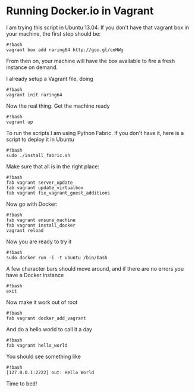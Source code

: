 # Running Docker.io in Vagrant
I am trying this script in Ubuntu 13.04. If you don't have that vagrant box in your machine, the first step should be:
```
#!bash
vagrant box add raring64 http://goo.gl/ceHWg
```
From then on, your machine will have the box available to fire a fresh instance on demand.

I already setup a Vagrant file, doing
```
#!bash
vagrant init raring64
```
Now the real thing. Get the machine ready
```
#!bash
vagrant up
```
To run the scripts I am using Python Fabric. If you don't have it, here is a script to deploy it in Ubuntu
```
#!bash
sudo ./install_fabric.sh
```
Make sure that all is in the right place:
```
#!bash
fab vagrant server_update
fab vagrant update_virtualbox
fab vagrant fix_vagrant_guest_additions
```
Now go with Docker:
```
#!bash
fab vagrant ensure_machine
fab vagrant install_docker
vagrant reload
```
Now you are ready to try it
```
#!bash
sudo docker run -i -t ubuntu /bin/bash
```
A few character bars should move around, and if there are no errors you have a Docker instance
```
#!bash
exit
```
Now make it work out of root
```
#!bash
fab vagrant docker_add_vagrant
```
And do a hello world to call it a day
```
#!bash
fab vagrant hello_world
```
You should see something like
```
#!bash
[127.0.0.1:2222] out: Hello World
```
Time to bed!